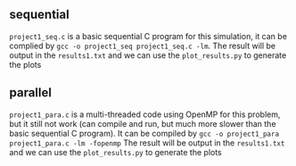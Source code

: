 ## sequential
`project1_seq.c` is a basic sequential C program for this simulation, it can be complied by `gcc -o project1_seq project1_seq.c -lm`.
The result will be output in the `results1.txt` and we can use the `plot_results.py` to generate the plots

## parallel
`project1_para.c` is a multi-threaded code using OpenMP for this problem, but it still not work (can compile and run, but much more slower than the basic sequential C program). It can be compiled by `gcc -o project1_para project1_para.c -lm -fopenmp`
The result will be output in the `results1.txt` and we can use the `plot_results.py` to generate the plots